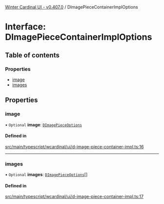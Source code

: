 [Winter Cardinal UI - v0.407.0](../index.md) / DImagePieceContainerImplOptions

# Interface: DImagePieceContainerImplOptions

## Table of contents

### Properties

- [image](DImagePieceContainerImplOptions.md#image)
- [images](DImagePieceContainerImplOptions.md#images)

## Properties

### image

• `Optional` **image**: [`DImagePieceOptions`](DImagePieceOptions.md)

#### Defined in

[src/main/typescript/wcardinal/ui/d-image-piece-container-impl.ts:16](https://github.com/winter-cardinal/winter-cardinal-ui/blob/v0.407.0/src/main/typescript/wcardinal/ui/d-image-piece-container-impl.ts#L16)

___

### images

• `Optional` **images**: [`DImagePieceOptions`](DImagePieceOptions.md)[]

#### Defined in

[src/main/typescript/wcardinal/ui/d-image-piece-container-impl.ts:17](https://github.com/winter-cardinal/winter-cardinal-ui/blob/v0.407.0/src/main/typescript/wcardinal/ui/d-image-piece-container-impl.ts#L17)

